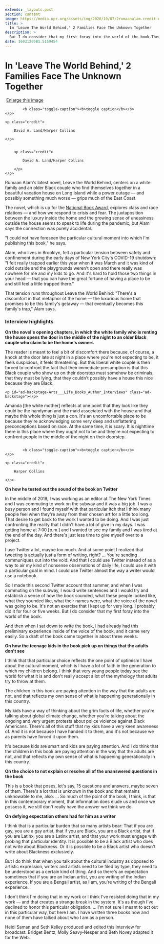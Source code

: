 ```yaml
--- 
extends: _layouts.post 
section: content 
image: https://media.npr.org/assets/img/2020/10/07/2rumaanalam.credit-david-a.-land_wide-2be2486084b91a9478f1ccdc70ef7395a5d779c5.jpg?s=1400 
title: > 
  In 'Leave The World Behind,' 2 Families Face The Unknown Together 
description: > 
  But I do consider that my first foray into the world of the book.There's a lot that is unknown in the book and that remains unknowable to me, also.It is possible to be a Black artist who does not write about Blackness.Or it is possible to be a Black artist who doesn't write about Blackness exclusively.I'm not sure I meant to act out in this particular way, but here I am. 
date: 1603120581.5159454 
--- 
```

<div><p class="storytitle">
      <h1>In 'Leave The World Behind,' 2 Families Face The Unknown Together </h1>
   
   
   
</p><img src="https://media.npr.org/assets/img/2020/10/07/2rumaanalam.credit-david-a.-land-f1b45674d6cd4ac4176be7a8f97cb033d81a81f5-s800-c15.jpg" class="img lazyOnLoad" alt="">
        <a class="enlargelink" href="https://media.npr.org/assets/img/2020/10/07/2rumaanalam.credit-david-a.-land-f1b45674d6cd4ac4176be7a8f97cb033d81a81f5-s1200.jpg">Enlarge this image</a>
        <p class="caption-wrap">
         


            <b class="toggle-caption"><b>toggle caption</b></b>
    </p>

    <p class="credit">
        
        David A. Land/Harper Collins
        
    </p>
<img alt="">
    <p class="image_data">
         
        <p class="credit">
            
            David A. Land/Harper Collins
            
        </p>
    </p>
<p>Rumaan Alam's latest novel, Leave the World Behind, centers on a white family and an older Black couple who find themselves together in a beautiful vacation house on Long Island while a power outage &#8212; and possibly something much worse &#8212; grips much of the East Coast. </p>   <p>The novel, which is up for the <a href="https://www.npr.org/2020/10/06/920363539/charles-yu-kacen-callender-among-national-book-award-finalists">National Book Award</a>, explores class and race relations &#8212; and how we respond to crisis and fear. The juxtaposition between the luxury inside the home and the growing sense of uneasiness outside the house seems to speak to life during the pandemic, but Alam says the connection was purely accidental.</p>   <p>"I could not have foreseen the particular cultural moment into which I'm publishing this book," he says. </p>   <p>Alam, who lives in Brooklyn, felt a particular tension between safety and confinement during the early days of New York City's COVID-19 shutdown: "I felt really trapped earlier this year when it was March and it was kind of cold outside and the playgrounds weren't open and there really was nowhere for me and my kids to go. And it's hard to hold those two things in your head &#8212; that you can have the great fortune of having a place to be and still feel a little trapped there."</p>   <p>That tension runs throughout Leave the World Behind: "There's a discomfort in that metaphor of the home &#8212; the luxurious home that promises to be this family's getaway &#8212; that eventually becomes this family's trap," Alam says.</p>   <p class="hr"></p>   <h3 class="edTag"><strong>Interview highlights</strong></h3>   <p><strong>On the novel's opening chapters, in which the white family who is renting the house opens the door in the middle of the night to an older Black couple who claim to be the home's owners </strong></p>   <p>The reader is meant to feel a bit of discomfort there because, of course, a knock at the door late at night in a place where you're not expecting to be, it feels suspicious, it feels threatening. But this liberal white couple is then forced to confront the fact that their immediate presumption is that this Black couple who show up on their doorstep must somehow be criminals, that they must be lying, that they couldn't possibly have a house this nice because they are Black. </p>   
    

    <p id="ad-backstage-Arts___Life_Books_Author_Interviews" class="ad-backstage"></p>

   <p>Amanda [the white mother] reflects at one point that they look like they could be the handyman and the maid associated with the house and that maybe this whole thing is just a con. It's an uncomfortable place to be because they're acknowledging some very deep and unflattering preconceptions based on race. At the same time, it is scary. It is nighttime there in this place where they ought not to be and they're not expecting to confront people in the middle of the night on their doorstep.</p>   <a href="https://www.harpercollins.com/products/leave-the-world-behind-rumaan-alam?variant=32123411365922">
        <img src="https://media.npr.org/assets/img/2020/10/07/9780062667632_d1fa3e11-b785-4ad5-a4bd-c17e0f6bedf1_custom-0972e34d9e868d594dbf7b9c577658909a38dae5-s800-c15.jpg" class="img lazyOnLoad" alt="">
    </a>
<p class="caption-wrap">
         


            <b class="toggle-caption"><b>toggle caption</b></b>
    </p>

    <p class="credit">
        
        Harper Collins
        
    </p>
<p><strong>On how he tested out the sound of the book on Twitter </strong></p>   <p>In the middle of 2018, I was working as an editor at The New York Times and I was commuting to work on the subway and it was a big job. I was a busy person and I found myself with that particular itch that I think many people feel when they're away from their chosen art for a little too long. That desire to get back to the work I wanted to be doing. And I was just confronting the reality that I didn't have a lot of give in my days. I was getting home at 7:00 [p.m.] and I wanted to see my family and I was tired at the end of the day. And there's just less time to give myself over to a project. </p>   <p>I use Twitter a lot, maybe too much. And at some point I realized that tweeting is actually just a form of writing, right? ... You're sending communiques out into the void. And that I could use Twitter instead of as a way to air my kind of nonsense observations of daily life, I could use it with a particular goal in mind. I could use Twitter almost the way a writer would use a notebook.</p>   <p>So I made this second Twitter account that summer, and when I was commuting on the subway, I would write sentences and I would try and establish a sense of how the book sounded, what these people looked like, what they sounded like, what their names were, what the voice of the novel was going to be. It's not an exercise that I kept up for very long. I probably did it for four or five weeks. But I do consider that my first foray into the world of the book. </p>   <p>And then when I sat down to write the book, I had already had this preliminary experience inside of the voice of the book, and it came very easily. So a draft of the book came together in about three weeks.</p>   <p><strong>On how the teenage kids in the book pick up on things that the adults don't see</strong></p>   <p>I think that that particular choice reflects the one point of optimism I have about the cultural moment, which is I have a lot of faith in the generation to which my children belong. I think that very young people today see the world for what it is and don't really accept a lot of the mythology that adults try to throw at them.</p>   <p>The children in this book are paying attention in the way that the adults are not, and that reflects my own sense of what is happening generationally in this country.</p>

   <p>My kids have a way of thinking about the grim facts of life, whether you're talking about global climate change, whether you're talking about the ongoing and very urgent protests about police violence against Black Americans. There's all of this stuff that my kids have a very keen awareness of. And it is not because I have handed it to them, and it's not because we as parents have forced it upon them.</p>   <p>It's because kids are smart and kids are paying attention. And I do think that the children in this book are paying attention in the way that the adults are not, and that reflects my own sense of what is happening generationally in this country.</p>   <p><strong>On the choice to not explain or resolve all of the unanswered questions in the book </strong></p>   <p>This is a book that poses, let's say, 15 questions and answers, maybe seven of them. There's a lot that is unknown in the book and that remains unknowable to me, also. ... So much of the point of the book, I think, is that in this contemporary moment, that information does elude us and once we possess it, we still don't really have the answer we think we do.</p>   <p><strong>On defying expectation others had for him as a writer </strong></p>   <p>I think that is a particular burden that so many artists bear: That if you are gay, you are a gay artist, that if you are Black, you are a Black artist, that if you are  Latinx, you are a Latinx artist, and that your work must engage with probing that particular identity. It is possible to be a Black artist who does not write about Blackness. Or it is possible to be a Black artist who doesn't write about Blackness exclusively.</p>   <p>But I do think that when you talk about the cultural industry as opposed to artistic expression, writers and artists need to be filed by type, they need to be understood as a certain kind of thing. And so there's an expectation sometimes that if you are an Indian artist, you are writing of the Indian experience. If you are a Bengali artist, as I am, you're writing of the Bengali experience.</p>   <p>I don't think I'm doing that in my work or I think I've resisted doing that in my work &#8212; and that creates a strange break in the system. It's as though I've declined to honor this particular obligation. ... I'm not sure I meant to act out in this particular way, but here I am. I have written three books now and none of them have talked about who I am as a person.</p>   <p>Heidi Saman and Seth Kelley produced and edited this interview for broadcast. Bridget Bentz, Molly Seavy-Nesper and Beth Novey adapted it for the Web.</p>
</div>